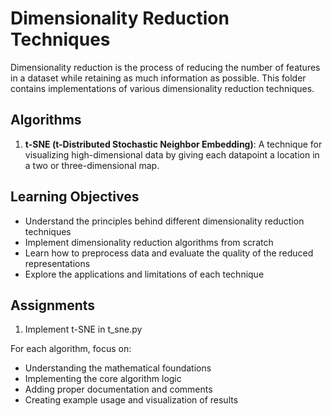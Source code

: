 # Dimensionality Reduction Techniques

Dimensionality reduction is the process of reducing the number of features in a dataset while retaining as much information as possible. This folder contains implementations of various dimensionality reduction techniques.

## Algorithms

1. **t-SNE (t-Distributed Stochastic Neighbor Embedding)**: A technique for visualizing high-dimensional data by giving each datapoint a location in a two or three-dimensional map.

## Learning Objectives

- Understand the principles behind different dimensionality reduction techniques
- Implement dimensionality reduction algorithms from scratch
- Learn how to preprocess data and evaluate the quality of the reduced representations
- Explore the applications and limitations of each technique

## Assignments

1. Implement t-SNE in t_sne.py

For each algorithm, focus on:
- Understanding the mathematical foundations
- Implementing the core algorithm logic
- Adding proper documentation and comments
- Creating example usage and visualization of results
